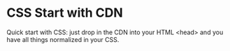 # CSS Start with CDN
Quick start with CSS: just drop in the CDN into your HTML &lt;head> and you have all things normalized in your CSS.
